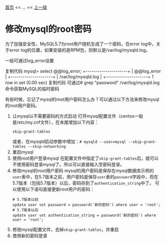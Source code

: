 [首页](/index.md) << ... << [上一级](../index.md)

# 修改mysql的root密码
为了加强安全性，MySQL5.7为root用户随机生成了一个密码，在error log中，关于error log的位置，如果安装的是RPM包，则默认是/var/log/mysqld.log。

一般可通过log_error设置

复制代码
mysql> select @@log_error;
+---------------------+
| @@log_error         |
+---------------------+
| /var/log/mysqld.log |
+---------------------+
1 row in set (0.00 sec)
复制代码
可通过# grep "password" /var/log/mysqld.log 命令获取MySQL的临时密码

有些时候，忘记了mysql的root用户密码怎么办？可以通过以下方法来修改mysql的root用户密码。

1. 让mysql以不需要密码的方式启动
    打开mysql配置文件（centos一般是/etc/my.cnf文件），在末尾增加以下内容：
    ```
    skip-grant-tables
    ```
    或者，在mysqld启动参数中增加：`# mysqld --user=mysql --skip-grant-tables --skip-networking `
2. 重启mysql
3. 使用root用户登录mysql
    在配置文件中指定了`skip-grant-tables`后，就可以不使用密码登录mysql了。所以可以直接输入空密码登录。
4. 修改mysql的root用户密码
    mysql的用户密码是保存在mysql数据库示例的`user`表中，在5.7版本之前，用户密码是保存`user`表的`password`字段中，而在5.7版本（包括5.7版本）以后，密码存到了`authentication_string`中了。
    可以使用以下语句直接更新root用户的密码：
    ```
    # 5.7版本以前
    update user set password = password('新的密码') where user = 'root';
    # 5.7版本以后
    update user set authentication_string = password('新的密码') where user = 'root';
    ```
5. 修改mysql配置文件，去掉`skip-grant-tables`，并重启
6. 使用新的密码登录
